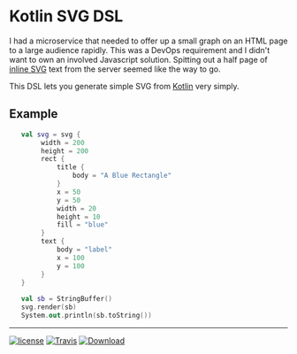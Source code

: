 # Kotlin SVG DSL

I had a microservice that needed to offer up a small graph on an HTML page to a large audience rapidly. 
This was a DevOps requirement and I didn't want to own an involved Javascript solution. Spitting out a
half page of [inline SVG](https://www.w3schools.com/html/html5_svg.asp) text from the server seemed 
like the way to go.

This DSL lets you generate simple SVG from [Kotlin](https://kotlinlang.org/) very simply.

## Example

```kotlin
   val svg = svg {
        width = 200
        height = 200
        rect {
            title {
                body = "A Blue Rectangle"
            }
            x = 50
            y = 50
            width = 20
            height = 10
            fill = "blue"
        }
        text {
            body = "label"
            x = 100
            y = 100
        }
   }
   
   val sb = StringBuffer()
   svg.render(sb)
   System.out.println(sb.toString())
```

-----
[![license](https://img.shields.io/github/license/nwillc/ksvg.svg)](https://tldrlegal.com/license/-isc-license)
[![Travis](https://img.shields.io/travis/nwillc/ksvg.svg)](https://travis-ci.org/nwillc/ksvg)
[![Download](https://api.bintray.com/packages/nwillc/maven/ksvg/images/download.svg)](https://bintray.com/nwillc/maven/ksvg/_latestVersion)
